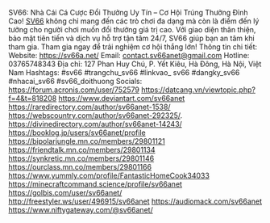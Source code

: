 SV66: Nhà Cái Cá Cược Đổi Thưởng Uy Tín – Cơ Hội Trúng Thưởng Đỉnh Cao!
[SV66](https://sv66a.net/) không chỉ mang đến các trò chơi đa dạng mà còn là điểm đến lý tưởng cho người chơi muốn đổi thưởng giá trị cao. Với giao diện thân thiện, bảo mật tiên tiến và dịch vụ hỗ trợ tận tâm 24/7, SV66 giúp bạn an tâm khi tham gia. Tham gia ngay để trải nghiệm cơ hội thắng lớn!
Thông tin chi tiết: 
Website: https://sv66a.net/
Email: contact.sv66anet@gmail.com
Hotline: 03765748343
Địa chỉ: 127 Phan Huy Chú, P. Yết Kiêu, Hà Đông, Hà Nội, Việt Nam
Hashtags: #sv66 #trangchu_sv66 #linkvao_ sv66 #dangky_sv66 #nhacai_sv66 #sv66_doithuong
Socials: 
https://forum.acronis.com/user/752579 
https://datcang.vn/viewtopic.php?f=4&t=818208 
https://www.deviantart.com/sv66anet 
https://raredirectory.com/author/sv66anet-1538/ 
https://webscountry.com/author/sv66anet-292325/. https://divinedirectory.com/author/sv66anet-14243/ 
https://booklog.jp/users/sv66anet/profile 
https://bipolarjungle.mn.co/members/29801121 
https://friendtalk.mn.co/members/29801134 
https://synkretic.mn.co/members/29801146 
https://ourclass.mn.co/members/29801166 
https://www.yummly.com/profile/FantasticHomeCook34033 
https://minecraftcommand.science/profile/sv66anet 
https://golbis.com/user/sv66anet/ 
http://freestyler.ws/user/496915/sv66anet 
https://audiomack.com/sv66anet 
https://www.niftygateway.com/@sv66anet/ 
